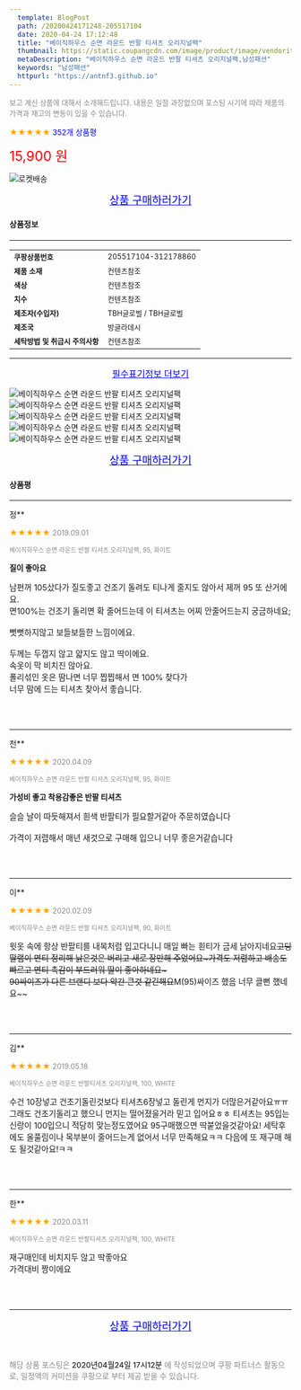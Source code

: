 ```yaml
---
  template: BlogPost
  path: /20200424171248-205517104
  date: 2020-04-24 17:12:48
  title: "베이직하우스 순면 라운드 반팔 티셔츠 오리지널팩"
  thumbnail: https://static.coupangcdn.com/image/product/image/vendoritem/2019/07/15/4873526150/d1d4191b-b3cb-4151-8d40-84cb315b9f12.jpg
  metaDescription: "베이직하우스 순면 라운드 반팔 티셔츠 오리지널팩,남성패션"
  keywords: "남성패션"
  httpurl: "https://antnf3.github.io"
---
```

  
<span style="color: #888;font-size:0.8rem">보고 계신 상품에 대해서 소개해드립니다.
내용은 일절 과장없으며 포스팅 시기에 따라 제품의 가격과 재고의 변동이 있을 수 있습니다.</span>
  
<span style="color: orange;">★★★★★</span> <span style="color: blue;font-size: 0.85rem;">352개 상품평</span>

<span style="font-size: 0.9rem"></span> 

<span style="color: red;font-size: 1.5rem;">15,900 원</span>

![로켓배송](https://postfiles.pstatic.net/MjAyMDA0MTBfMjcz/MDAxNTg2NDQ1OTAwMDc5.1T-Iy6-X12_V8iyof2OtSqUCu6urPUUOnjG41kbMy_kg.c1eqxaGayJ1XX0TGV24QXbZg9dvQ9C_dYZx39G_Z7Wog.PNG.cigshop2/rocket_logo.png?type=w773)

<p align="center"><a href="http://me2.do/xQx57QLG" style="font-size: 1.2rem; color: blue;">상품 구매하러가기</a></p>

#### 상품정보

---

|                  |                       |
| ---------------- | --------------------- |
| **<span style="font-size:0.8rem;">쿠팡상품번호</span>** | <span style="font-size:0.8rem;">205517104-312178860</span> |
| **<span style="font-size:0.8rem;">제품 소재</span>**    | <span style="font-size:0.8rem;">컨텐츠참조</span>        |
| **<span style="font-size:0.8rem;">색상</span>**    | <span style="font-size:0.8rem;">컨텐츠참조</span>        |
| **<span style="font-size:0.8rem;">치수</span>**    | <span style="font-size:0.8rem;">컨텐츠참조</span>        |
| **<span style="font-size:0.8rem;">제조자(수입자)</span>**    | <span style="font-size:0.8rem;">TBH글로벌 / TBH글로벌</span>        |
| **<span style="font-size:0.8rem;">제조국</span>**    | <span style="font-size:0.8rem;">방글라데시</span>        |
| **<span style="font-size:0.8rem;">세탁방법 및 취급시 주의사항</span>**    | <span style="font-size:0.8rem;">컨텐츠참조</span>        |




---

<p align="center"><a href="http://me2.do/xQx57QLG" style="font-size: 1rem; color: blue;">필수표기정보 더보기</a></p>

![베이직하우스 순면 라운드 반팔 티셔츠 오리지널팩](http://thumbnail10.coupangcdn.com/thumbnails/remote/q89/image/product/content/vendorItem/2019/09/25/312178860/bbe50901-158e-4dde-900a-95f66c5207c2.jpg)
![베이직하우스 순면 라운드 반팔 티셔츠 오리지널팩](http://thumbnail6.coupangcdn.com/thumbnails/remote/q89/image/product/content/vendorItem/2019/07/15/605380356/4708c5c0-cc80-46fd-9768-e32ffd928e66.jpg)
![베이직하우스 순면 라운드 반팔 티셔츠 오리지널팩](http://thumbnail8.coupangcdn.com/thumbnails/remote/q89/image/product/content/vendorItem/2019/07/11/605380356/9c1e5ce1-717d-4494-b5a2-de85531b9bfc.jpg)
![베이직하우스 순면 라운드 반팔 티셔츠 오리지널팩](http://thumbnail7.coupangcdn.com/thumbnails/remote/q89/image/product/content/vendorItem/2019/07/11/605380356/0eaa71dc-10ae-4d71-b302-010e395f5d10.jpg)
![베이직하우스 순면 라운드 반팔 티셔츠 오리지널팩](http://thumbnail9.coupangcdn.com/thumbnails/remote/q89/image/product/content/vendorItem/2019/07/11/605380356/62aa1575-62e6-4a74-a796-f0a9c0038afe.jpg)

<p align="center"><a href="http://me2.do/xQx57QLG" style="font-size: 1.2rem; color: blue;">상품 구매하러가기</a></p>

#### 상품평
  
---
  
정**
    
<span style="color: orange;">★★★★★</span> <span style="font-size:0.8rem;color: #888;">2019.09.01</span>
    
<span style="color: #888;font-size:0.7rem">베이직하우스 순면 라운드 반팔 티셔츠 오리지널팩, 95, 화이트</span>
    
<span style="font-size:0.85rem">**질이 좋아요**</span>
    
<span style="font-size: 0.9rem;">남편꺼 105샀다가 질도좋고 건조기 돌려도 티나게 줄지도 않아서 제꺼 95 또 산거에요.<br/>면100%는 건조기 돌리면 확 줄어드는데 이 티셔츠는 어찌 안줄어드는지 궁금하네요; <br/><br/>뻣뻣하지않고 보들보들한 느낌이에요. <br/><br/>두께는 두껍지 않고 얇지도 않고 딱이에요. <br/>속옷이 막 비치진 않아요.<br/>폴리섞인 옷은 땀나면 너무 찝찝해서 면 100% 찾다가<br/>너무 맘에 드는 티셔츠 찾아서 좋습니다.</span>
    
<br>
<br>

---
  
천**
    
<span style="color: orange;">★★★★★</span> <span style="font-size:0.8rem;color: #888;">2020.04.09</span>
    
<span style="color: #888;font-size:0.7rem">베이직하우스 순면 라운드 반팔 티셔츠 오리지널팩, 95, 화이트</span>
    
<span style="font-size:0.85rem">**가성비 좋고 착용감좋은 반팔 티셔츠**</span>
    
<span style="font-size: 0.9rem;">슬슬 날이 따듯해져서 흰색 반팔티가 필요할거같아 주문히였습니다<br/><br/>가격이 저렴해서 매년 새것으로 구매해 입으니 너무 좋은거같습니다</span>
    
<br>
<br>

---
  
이**
    
<span style="color: orange;">★★★★★</span> <span style="font-size:0.8rem;color: #888;">2020.02.09</span>
    
<span style="color: #888;font-size:0.7rem">베이직하우스 순면 라운드 반팔 티셔츠 오리지널팩, 90, 화이트</span>
    

    
<span style="font-size: 0.9rem;">윗옷 속에 항상 반팔티를 내복처럼 입고다니니 매일 빠는 흰티가 금세 낡아지네요~~고딩 딸램이 면티 정리해 낡은것은 버리고 새로 장만해 주었어요~가격도 저렴하고 배송도 빠르고 면티 촉감이 부드러워 딸이 좋아하네요~<br/>90싸이즈가 다른 브랜디 보다 약간 큰것 같긴해요~~M(95)싸이즈 했음 너무 클뻔 했네요~~</span>
    
<br>
<br>

---
  
김**
    
<span style="color: orange;">★★★★★</span> <span style="font-size:0.8rem;color: #888;">2019.05.18</span>
    
<span style="color: #888;font-size:0.7rem">베이직하우스 순면 라운드 반팔티셔츠 오리지널팩, 100, WHITE</span>
    

    
<span style="font-size: 0.9rem;">수건 10장넣고 건조기돌린것보다 티셔츠6장넣고 돌린게 먼지가 더많은거같아요ㅠㅠ 그래도 건조기돌리고 했으니 먼지는 떨어졌을거라 믿고 입어요ㅎㅎ 티셔츠는 95입는 신랑이 100입으니 적당히 맞는정도였어요 95구매했으면 딱붙었을것같아요! 세탁후에도  올풀림이나 목부분이 줄어드는게 없어서 너무 만족해요ㅋㅋ 다음에 또 재구매 해도 될것같아요!ㅋㅋ</span>
    
<br>
<br>

---
  
한**
    
<span style="color: orange;">★★★★★</span> <span style="font-size:0.8rem;color: #888;">2020.03.11</span>
    
<span style="color: #888;font-size:0.7rem">베이직하우스 순면 라운드 반팔티셔츠 오리지널팩, 100, WHITE</span>
    

    
<span style="font-size: 0.9rem;">재구매인데 비치지두 않고 딱좋아요<br/>가격대비 짱이에요</span>
    
<br>
<br>


  
---
  
<p align="center"><a href="http://me2.do/xQx57QLG" style="font-size: 1.2rem; color: blue;">상품 구매하러가기</a></p>
  
<br>
  
<span style="font-size: 0.85rem; color: #888;">해당 상품 포스팅은 <span style="color: #000;"> 2020년04월24일 17시12분 </span> 에 작성되었으며 쿠팡 파트너스 활동으로, 일정액의 커미션을 쿠팡으로 부터 제공 받을 수 있습니다.</span>
